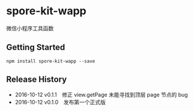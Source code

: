 # spore-kit-wapp
微信小程序工具函数

## Getting Started

```shell
npm install spore-kit-wapp --save
```

## Release History

 * 2016-10-12 v0.1.1 修正 view.getPage 未能寻找到顶层 page 节点的 bug
 * 2016-10-12 v0.1.0 发布第一个正式版
